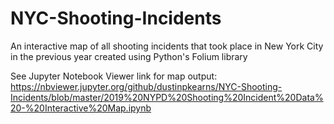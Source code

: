 # NYC-Shooting-Incidents
An interactive map of all shooting incidents that took place in New York City in the previous year created using Python's Folium library

See Jupyter Notebook Viewer link for map output: https://nbviewer.jupyter.org/github/dustinpkearns/NYC-Shooting-Incidents/blob/master/2019%20NYPD%20Shooting%20Incident%20Data%20-%20Interactive%20Map.ipynb
